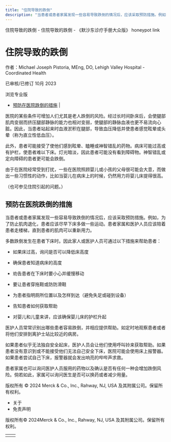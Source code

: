 ```yaml
---
title: "住院导致的跌倒"
description: "当患者或患者家属发现一些容易导致跌倒的情况后，应该采取预防措施。例如，为了防止肌肉退化，患者应该尽早下床多做一些运动。患者家属和医护人员应该陪着患者走楼梯，直到患者的肌肉可以重新用力。"
---
```


﻿住院导致的跌倒 \- 住院导致的跌倒 \- 《默沙东诊疗手册大众版》 honeypot link

# 住院导致的跌倒

作者：Michael Joseph Pistoria, MEng, DO, Lehigh Valley Hospital - Coordinated Health

已审核/已修订 10月 2023

浏览专业版

- [预防在医院跌倒的措施](#预防在医院跌倒的措施_v15737147_zh) \|

医院的某些条件可增加人们尤其是老人跌倒的风险。经过长时间卧床后，会使腿部肌肉变弱而挤压腿部静脉的能力也相对变弱，使腿部的静脉血液也更不易流向心脏。因此，当患者站起来时血液淤积在腿部，导致血压降低并使患者感觉眩晕或头晕（称为直立性低血压）。

此外，患者可能接受了使他们感到眩晕、瞌睡或神智错乱的药物。病床可能过高或有护栏，使患者难以下床。灯光暗淡，因此患者可能没有看到障碍物。神智错乱或定向障碍的患者更可能会跌倒。

由于在医院经常受到打扰，一些在医院照顾婴儿或小孩的父母很可能会大意，而做出一些习惯性的动作，比如当婴儿在病床上的时候，仍然用力将婴儿床提得很高。

（也可参见住院引起的问题。）

## 预防在医院跌倒的措施

当患者或患者家属发现一些容易导致跌倒的情况后，应该采取预防措施。例如，为了防止肌肉退化，患者应该尽早下床多做一些运动。患者家属和医护人员应该陪着患者走楼梯，直到患者的肌肉可以重新用力。

多数跌倒发生在患者下床时。因此家人或医护人员可通过以下措施来帮助患者：

- 如果床过高，询问是否可以降低床高度

- 确保患者知道病床的高度

- 劝告患者在下床时要小心并缓慢移动

- 要让患者穿拖鞋或防防滑鞋

- 为患者指明厕所位置以及怎样到达（避免失足或碰到设备）

- 告知患者如何获取帮助

- 对婴儿和儿童来讲，应该确保婴儿床的护栏升起


医护人员常常识别出哪些患者容易跌倒，并相应提供帮助。如定时地观察患者或者将他们安排到离护士站比较近的病房。

如果患者似乎无法独自安全起床，医护人员会让他们使用呼叫铃来获取帮助。如果患者没有意识到或不能接受他们无法自己安全下床，医院可能会使用床上报警器。如果患者尝试自己下床，报警器就会发出响亮的哔哔声求救。

患者家属也可以询问医护人员服用的药物以及确认是否有任何一种会增加跌倒风险。倘若如此，家属可以询问医生是否可以换药或者减少用量。



版权所有 © 2024
Merck & Co., Inc., Rahway, NJ, USA 及其附属公司。保留所有权利。

- 关于
- 免责声明

版权所有© 2024Merck & Co., Inc., Rahway, NJ, USA 及其附属公司。保留所有权利。

|     |     |
| --- | --- |
|  |  |